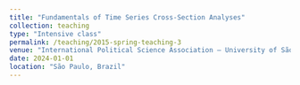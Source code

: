 ```yaml
---
title: "Fundamentals of Time Series Cross-Section Analyses"
collection: teaching
type: "Intensive class"
permalink: /teaching/2015-spring-teaching-3
venue: "International Political Science Association – University of São Paulo Summer School"
date: 2024-01-01
location: "São Paulo, Brazil"
---
```



